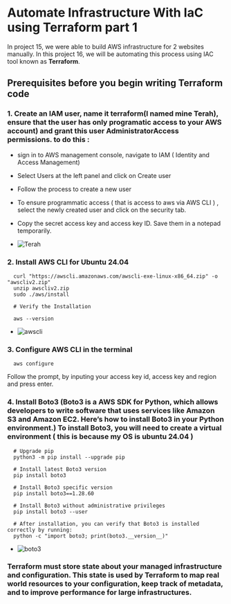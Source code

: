 # Automate Infrastructure With IaC using Terraform part 1
In project 15, we were able to build AWS infrastructure for 2 websites manually. In this project 16, we will be automating this process using IAC tool known as **Terraform**.

## Prerequisites before you begin writing Terraform code
### 1. Create an IAM user, name it terraform(I named mine Terah), ensure that the user has only programatic access to your AWS account) and grant this user AdministratorAccess permissions. to do this :

- sign in to AWS management console, navigate to IAM ( Identity and Access Management)
- Select Users at the left panel and click on Create user
- Follow the process to create a new user
- To ensure programmatic access ( that is access to aws via AWS CLI ) , select the newly created user and click on the security tab.
- Copy the secret access key and access key ID. Save them in a notepad temporarily.

- ![Terah](https://github.com/user-attachments/assets/26c01cc0-d5a6-4ae5-9eda-e5157c0f69b9)

### 2. Install AWS CLI for Ubuntu 24.04

      curl "https://awscli.amazonaws.com/awscli-exe-linux-x86_64.zip" -o "awscliv2.zip"
      unzip awscliv2.zip
      sudo ./aws/install

      # Verify the Installation

      aws --version

- ![awscli](https://github.com/user-attachments/assets/19413d8e-1280-4980-a5d4-d3626f4bda82)


### 3. Configure AWS CLI in the terminal

      aws configure
      
Follow the prompt, by inputing your access key id, access key and region and press enter.

### 4. Install Boto3 (Boto3 is a AWS SDK for Python, which allows developers to write software that uses services like Amazon S3 and Amazon EC2. Here’s how to install Boto3 in your Python environment.) To install Boto3, you will need to create a virtual environment ( this is because my OS is ubuntu 24.04 )

      # Upgrade pip
      python3 -m pip install --upgrade pip
      
      # Install latest Boto3 version
      pip install boto3
      
      # Install Boto3 specific version
      pip install boto3==1.28.60
      
      # Install Boto3 without administrative privileges
      pip install boto3 --user
      
      # After installation, you can verify that Boto3 is installed correctly by running:
      python -c "import boto3; print(boto3.__version__)"
      
- ![boto3](https://github.com/user-attachments/assets/eb0e0d25-ec2b-4e09-ad4f-b060f3314081)

### Terraform must store state about your managed infrastructure and configuration. This state is used by Terraform to map real world resources to your configuration, keep track of metadata, and to improve performance for large infrastructures.





















































































































































































































































































